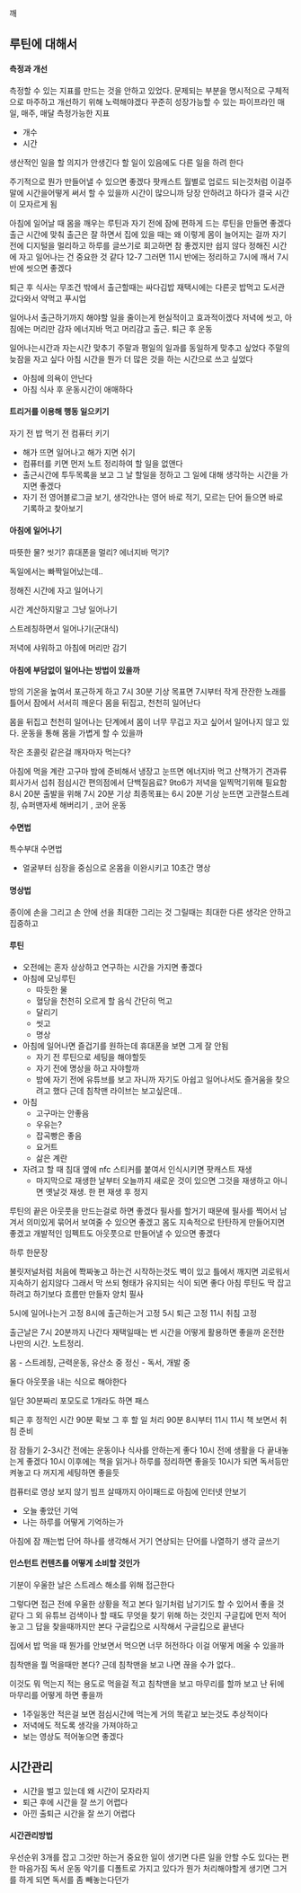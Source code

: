 깨


## 루틴에 대해서

#### 측정과 개선
측정할 수 있는 지표를 만드는 것을 안하고 있었다.
문제되는 부분을 명시적으로 구체적으로 마주하고 개선하기 위해 노력해야겠다
꾸준히 성장가능할 수 있는 파이프라인
매일, 매주, 매달
측정가능한 지표
- 개수
- 시간

생산적인 일을 할 의지가 안생긴다
할 일이 있음에도 다른 일을 하려 한다

주기적으로 뭔가 만들어낼 수 있으면 좋겠다
팟캐스트 월별로 업로드 되는것처럼
이걸주말에 시간을어떻게 써서 할 수 있을까
시간이 많으니까 당장 안하려고 하다가 결국 시간이 모자르게 됨


아침에 일어날 때 몸을 깨우는 루틴과 자기 전에 잠에 편하게 드는 루틴을 만들면 좋겠다
출근 시간에 맞춰 출근은 잘 하면서 집에 있을 때는 왜 이렇게 몸이 늘어지는 걸까
자기 전에 디지털을 멀리하고 하루를 글쓰기로 회고하면 참 좋겠지만 쉽지 않다
정해진 시간에 자고 일어나는 건 중요한 것 같다
12-7
그러면 11시 반에는 정리하고 7시에 깨서 7시 반에 씻으면 좋겠다


퇴근 후 식사는 무조건 밖에서
출근할때는 싸다김밥
재택시에는 다른곳
밥먹고 도서관
갔다와서 약먹고 푸시업

일어나서 출근하기까지 해야할 일을 줄이는게 현실적이고 효과적이겠다
저녁에 씻고, 아침에는 머리만 감자
에너지바 먹고 머리감고 출근. 퇴근 후 운동

일어나는시간과 자는시간 맞추기
주말과 평일의 일과를 동일하게 맞추고 싶었다
주말의 늦잠을 자고 싶다
아침 시간을 뭔가 더 많은 것을 하는 시간으로 쓰고 싶었다
- 아침에 의욕이 안난다
- 아침 식사 후 운동시간이 애매하다

#### 트리거를 이용해 행동 일으키기
자기 전
밥 먹기 전
컴퓨터 키기

- 해가 뜨면 일어나고 해가 지면 쉬기
- 컴퓨터를 키면 먼저 노트 정리하여 할 일을 없앤다
- 출근시간에 투두목록을 보고 그 날 할일을 정하고 그 일에 대해 생각하는 시간을 가지면 좋겠다
- 자기 전 영어블로그글 보기, 생각안나는 영어 바로 적기, 모르는 단어 들으면 바로 기록하고 찾아보기

#### 아침에 일어나기
따뜻한 물?
씻기?
휴대폰을 멀리?
에너지바 먹기?

독일에서는 빠짝일어났는데..

정해진 시간에 자고 일어나기

시간 계산하지말고 그냥 일어나기

스트레칭하면서 일어나기(군대식)

저녁에 샤워하고 아침에 머리만 감기

#### 아침에 부담없이 일어나는 방법이 있을까

방의 기온을 높여서 포근하게 하고
7시 30분 기상 목표면 7시부터 작게 잔잔한 노래를 틀어서 잠에서 서서히 깨운다
몸을 뒤집고, 천천히 일어난다

몸을 뒤집고 천천히 일어나는 단계에서 몸이 너무 무겁고 자고 싶어서 일어나지 않고 있다.
운동을 통해 몸을 가볍게 할 수 있을까

작은 초콜릿 같은걸 깨자마자 먹는다?


아침에 먹을 계란 고구마 밤에 준비해서 냉장고
눈뜨면 에너지바 먹고 산책가기
견과류 회사가서 섭취
점심시간 편의점에서 단백질음료?
9to6가 저녁을 일찍먹기위해 필요함
8시 20분 출발을 위해 7시 20분 기상
최종목표는 6시 20분 기상
눈뜨면 고관절스트레칭, 슈퍼맨자세 해버리기 , 코어 운동


#### 수면법
특수부대 수면법
- 얼굴부터 심장을 중심으로 온몸을 이완시키고 10초간 명상

#### 명상법
종이에 손을 그리고 손 안에 선을 최대한 그리는 것
그릴때는 최대한 다른 생각은 안하고 집중하고

#### 루틴
- 오전에는 혼자 상상하고 연구하는 시간을 가지면 좋겠다
- 아침에 모닝루틴
	- 따듯한 물
	- 혈당을 천천히 오르게 할 음식 간단히 먹고
	- 달리기
	- 씻고
	- 명상
- 아침에 일어나면 즐겁기를 원하는데 휴대폰을 보면 그게 잘 안됨
	- 자기 전 루틴으로 세팅을 해야할듯
	- 자기 전에 명상을 하고 자야할까
	- 밤에 자기 전에 유튜브를 보고 자니까 자기도 아쉽고 일어나서도 즐거움을 찾으려고 했다 근데 침착맨 라이브는 보고싶은데..
- 아침
	- 고구마는 안좋음
	- 우유는?
	- 잡곡빵은 좋음
	- 요거트
	- 삶은 계란
- 자려고 할 때 침대 옆에 nfc 스티커를 붙여서 인식시키면 팟캐스트 재생
	- 마지막으로 재생한 날부터 오늘까지 새로운 것이 있으면 그것을 재생하고 아니면 옛날것 재생. 한 편 재생 후 정지

루틴의 끝은 아웃풋을 만드는걸로 하면 좋겠다
필사를 할거기 때문에 필사를 찍어서 남겨서 의미있게 묶어서 보여줄 수 있으면 좋겠고 몸도 지속적으로 탄탄하게 만들어지면 좋겠고 개발적인 임펙트도 아웃풋으로 만들어낼 수 있으면 좋겠다

하루 한문장

불릿저널처럼 처음에 쫙짜놓고 하는건 시작하는것도 벽이 있고 틀에서 깨지면 괴로워서 지속하기 쉽지않다 그래서 막 쓰되 형태가 유지되는 식이 되면 좋다 아침 루틴도 딱 잡고 하려고 하기보다 흐름만 만들자
양치
필사

5시에 일어나는거 고정
8시에 출근하는거 고정
5시 퇴근 고정
11시 취침 고정

출근날은 7시 20분까지 나간다
재택일때는 번 시간을 어떻게 활용하면 좋을까
온전한 나만의 시간. 노트정리.

몸 - 스트레칭, 근력운동, 유산소 중
정신 - 독서, 개발 중

둘다 아웃풋을 내는 식으로 해야한다

일단 30분짜리 포모도로 1개라도 하면 패스

퇴근 후 정적인 시간 90분 확보
그 후 할 일 처리 90분
8시부터 11시
11시 책 보면서 취침 준비

잠
잠들기 2-3시간 전에는 운동이나 식사를 안하는게 좋다
10시 전에 생활을 다 끝내놓는게 좋겠다
10시 이후에는 책을 읽거나 하루를 정리하면 좋을듯
10시가 되면 독서등만 켜놓고 다 꺼지게 세팅하면 좋을듯

컴퓨터로 영상 보지 않기
빔프 살때까지 아이패드로
아침에 인터넷 안보기

- 오늘 좋았던 기억
- 나는 하루를 어떻게 기억하는가

아침에 잠 깨는법
단어 하나를 생각해서 거기 연상되는 단어를 나열하기
생각 글쓰기

#### 인스턴트 컨텐츠를 어떻게 소비할 것인가
기분이 우울한 날은 스트레스 해소를 위해 접근한다

그렇다면 접근 전에 우울한 상황을 적고 본다
일기처럼 남기기도 할 수 있어서 좋을 것 같다
그 외 유튜브 검색이나 할 때도
무엇을 찾기 위해 하는 것인지 구글킵에 먼저 적어놓고 그 답을 찾을때까지만 본다
구글킵으로 시작해서 구글킵으로 끝낸다

집에서 밥 먹을 때 뭔가를 안보면서 먹으면 너무 허전하다
이걸 어떻게 메울 수 있을까

침착맨을 뭘 먹을때만 본다?
근데 침착맨을 보고 나면 끊을 수가 없다..

이것도 뭐 먹는지 적는 용도로 먹을걸 적고 침착맨을 보고 마무리를 할까
보고 난 뒤에 마무리를 어떻게 하면 좋을까
- 1주일동안 적은걸 보면 점심시간에 먹는게 거의 똑같고 보는것도 추상적이다
- 저녁에도 적도록 생각을 가져야하고
- 보는 영상도 적어놓으면 좋겠다


## 시간관리
- 시간을 벌고 있는데 왜 시간이 모자라지
- 퇴근 후에 시간을 잘 쓰기 어렵다
- 아낀 출퇴근 시간을 잘 쓰기 어렵다

#### 시간관리방법
우선순위 3개를 잡고 그것만 하는거
중요한 일이 생기면 다른 일을 안할 수도 있다는 편한 마음가짐
독서 운동 악기를 디폴트로 가지고 있다가
뭔가 처리해야할게 생기면 그거를 하게 되면 독서를 좀 빼놓는다던가
